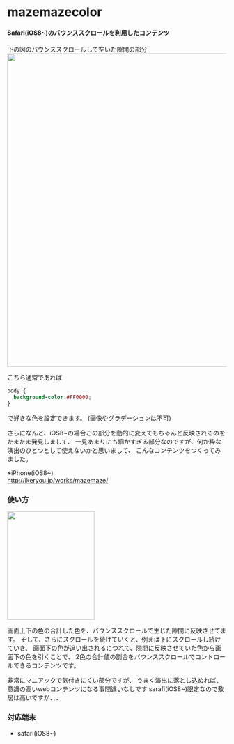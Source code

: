mazemazecolor
========

#### Safari(iOS8~)のバウンススクロールを利用したコンテンツ ####

下の図のバウンススクロールして空いた隙間の部分
<img src="http://ikeryou.jp/works/mazemaze/sample.png" width="960" height="720">

こちら通常であれば
```css
body {
  background-color:#FF0000;
}
```
で好きな色を設定できます。
(画像やグラデーションは不可)

さらになんと、iOS8~の場合この部分を動的に変えてもちゃんと反映されるのをたまたま発見しまして、
一見あまりにも細かすぎる部分なのですが、何か粋な演出のひとつとして使えないかと思いまして、
こんなコンテンツをつくってみました。


※iPhone(iOS8~)<br>
http://ikeryou.jp/works/mazemaze/


### 使い方 ###
<img src="http://ikeryou.jp/works/mazemaze/sample.gif" width="200" height="249">


画面上下の色の合計した色を、バウンススクロールで生じた隙間に反映させてます。
そして、さらにスクロールを続けていくと、例えば下にスクロールし続けていき、
画面下の色が追い出されるにつれて、隙間に反映させていた色から画面下の色を引くことで、
2色の合計値の割合をバウンススクロールでコントロールできるコンテンツです。

非常にマニアックで気付きにくい部分ですが、
うまく演出に落とし込めれば、
意識の高いwebコンテンツになる事間違いなしです
sarafi(iOS8~)限定なので敷居は高いですが、、、


### 対応端末 ###
* safari(iOS8~)
